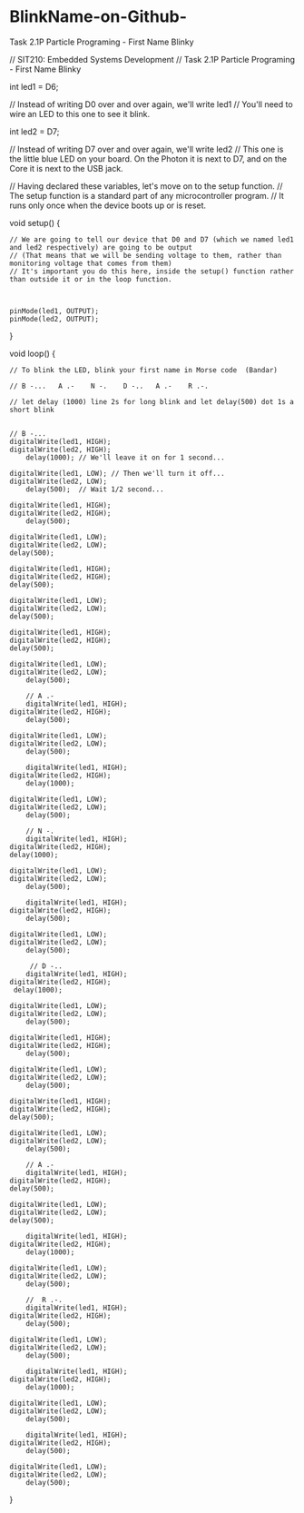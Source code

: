 # BlinkName-on-Github-
Task 2.1P Particle Programing - First Name Blinky

// SIT210: Embedded Systems Development
// Task 2.1P Particle Programing - First Name Blinky


int led1 = D6; 

// Instead of writing D0 over and over again, we'll write led1
// You'll need to wire an LED to this one to see it blink.

int led2 = D7; 

// Instead of writing D7 over and over again, we'll write led2
// This one is the little blue LED on your board. On the Photon it is next to D7, and on the Core it is next to the USB jack.

// Having declared these variables, let's move on to the setup function.
// The setup function is a standard part of any microcontroller program.
// It runs only once when the device boots up or is reset.



void setup() {

	// We are going to tell our device that D0 and D7 (which we named led1 and led2 respectively) are going to be output
	// (That means that we will be sending voltage to them, rather than monitoring voltage that comes from them)
	// It's important you do this here, inside the setup() function rather than outside it or in the loop function.



	pinMode(led1, OUTPUT);
	pinMode(led2, OUTPUT);   


}

 
void loop() {



	// To blink the LED, blink your first name in Morse code  (Bandar)
	
	// B -...   A .-    N -.    D -..   A .-    R .-.
	
	// let delay (1000) line 2s for long blink and let delay(500) dot 1s a short blink
	
	
	// B -... 
	digitalWrite(led1, HIGH);
	digitalWrite(led2, HIGH);
    	delay(1000); // We'll leave it on for 1 second...
    
	digitalWrite(led1, LOW); // Then we'll turn it off...
	digitalWrite(led2, LOW);
    	delay(500);  // Wait 1/2 second...
	
   	digitalWrite(led1, HIGH);
	digitalWrite(led2, HIGH);
    	delay(500);
   
	digitalWrite(led1, LOW);
	digitalWrite(led2, LOW);
   	delay(500);
    
   	digitalWrite(led1, HIGH);
	digitalWrite(led2, HIGH);
  	delay(500);
   
	digitalWrite(led1, LOW);
	digitalWrite(led2, LOW);
   	delay(500);
    
  	digitalWrite(led1, HIGH);
	digitalWrite(led2, HIGH);
 	delay(500);
   
	digitalWrite(led1, LOW);
	digitalWrite(led2, LOW);
        delay(500);
    
        // A .-
        digitalWrite(led1, HIGH);
	digitalWrite(led2, HIGH);
        delay(500);
   
	digitalWrite(led1, LOW);
	digitalWrite(led2, LOW);
        delay(500);
    
        digitalWrite(led1, HIGH);
	digitalWrite(led2, HIGH);
        delay(1000); 
    
	digitalWrite(led1, LOW); 
	digitalWrite(led2, LOW);
        delay(500);  
    
    	// N -.
    	digitalWrite(led1, HIGH);
	digitalWrite(led2, HIGH);
   	delay(1000);
   
	digitalWrite(led1, LOW);
	digitalWrite(led2, LOW);
    	delay(500);
    
    	digitalWrite(led1, HIGH);
	digitalWrite(led2, HIGH);
    	delay(500); 
    
	digitalWrite(led1, LOW); 
	digitalWrite(led2, LOW);
    	delay(500);  
    
    	 // D -..   
    	digitalWrite(led1, HIGH);
	digitalWrite(led2, HIGH);
   	 delay(1000);
   
	digitalWrite(led1, LOW);
	digitalWrite(led2, LOW);
    	delay(500);
   	 
   	digitalWrite(led1, HIGH);
	digitalWrite(led2, HIGH);
    	delay(500); 
    
	digitalWrite(led1, LOW); 
	digitalWrite(led2, LOW);
    	delay(500);  
    
   	digitalWrite(led1, HIGH);
	digitalWrite(led2, HIGH);
   	delay(500); 
    
	digitalWrite(led1, LOW); 
	digitalWrite(led2, LOW);
    	delay(500);
    
    	// A .-   
    	digitalWrite(led1, HIGH);
	digitalWrite(led2, HIGH);
   	delay(500);
   
	digitalWrite(led1, LOW);
	digitalWrite(led2, LOW);
   	delay(500);
    
    	digitalWrite(led1, HIGH);
	digitalWrite(led2, HIGH);
    	delay(1000); 
    
	digitalWrite(led1, LOW); 
	digitalWrite(led2, LOW);
    	delay(500); 
    
    	//  R .-.
    	digitalWrite(led1, HIGH);
	digitalWrite(led2, HIGH);
    	delay(500);
   
	digitalWrite(led1, LOW);
	digitalWrite(led2, LOW);
    	delay(500);
    
    	digitalWrite(led1, HIGH);
	digitalWrite(led2, HIGH);
    	delay(1000);
   
	digitalWrite(led1, LOW);
	digitalWrite(led2, LOW);
    	delay(500);
    
    	digitalWrite(led1, HIGH);
	digitalWrite(led2, HIGH);
    	delay(500);
   
	digitalWrite(led1, LOW);
	digitalWrite(led2, LOW);
    	delay(500);
    
    
}

